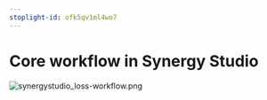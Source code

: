 ```yaml
---
stoplight-id: ofk5qv1ml4wo7
---
```


# Core workflow in Synergy Studio

![synergystudio_loss-workflow.png](synergystudio_loss-workflow.png)
